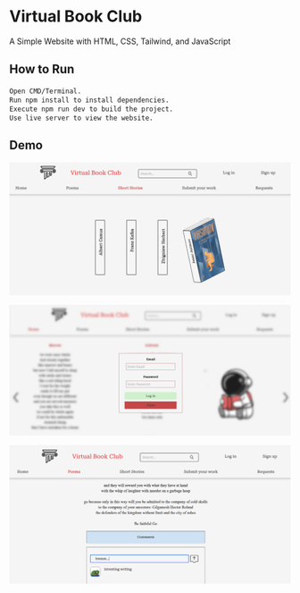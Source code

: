 # Virtual Book Club

A Simple Website with HTML, CSS, Tailwind, and JavaScript

## How to Run

    Open CMD/Terminal.
    Run npm install to install dependencies.
    Execute npm run dev to build the project.
    Use live server to view the website.

## Demo

![Book](src\demo\book1.png)

![Home Page](src\demo\homebook.png)

![Comment](src\demo\commentbook.png)